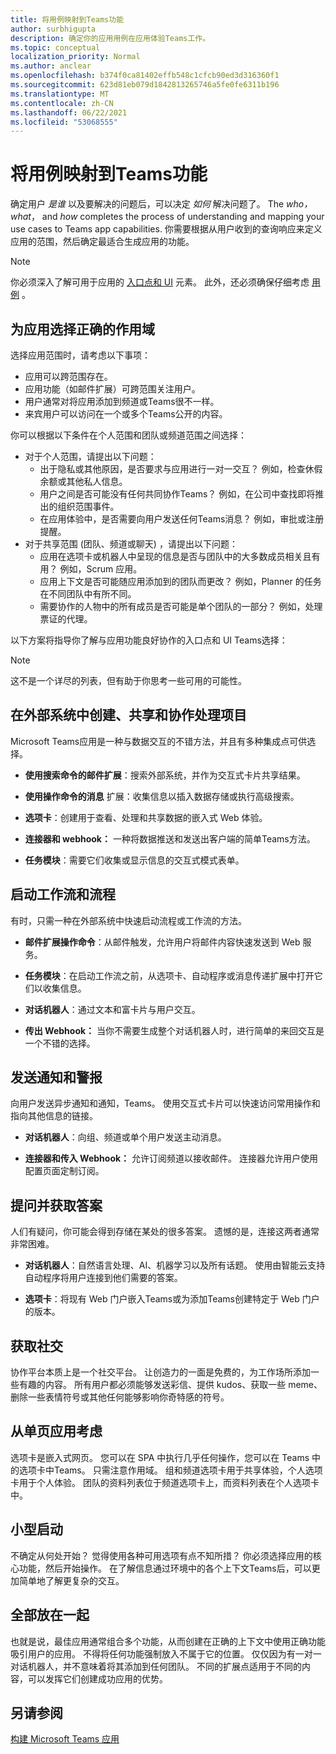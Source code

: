 ```yaml
---
title: 将用例映射到Teams功能
author: surbhigupta
description: 确定你的应用用例在应用体验Teams工作。
ms.topic: conceptual
localization_priority: Normal
ms.author: anclear
ms.openlocfilehash: b374f0ca81402effb548c1cfcb90ed3d316360f1
ms.sourcegitcommit: 623d81eb079d1842813265746a5fe0fe6311b196
ms.translationtype: MT
ms.contentlocale: zh-CN
ms.lasthandoff: 06/22/2021
ms.locfileid: "53068555"
---
```

# <a name="map-your-use-cases-to-teams-app-capabilities"></a>将用例映射到Teams功能

确定用户 *是谁* 以及要解决的问题后，可以决定 *如何* 解决问题了。 The *who，* *what*， and *how* completes the process of understanding and mapping your use cases to Teams app capabilities. 你需要根据从用户收到的查询响应来定义应用的范围，然后确定最适合生成应用的功能。

> [!NOTE]
> 你必须深入了解可用于应用的 [入口点和 UI](../../concepts/extensibility-points.md) 元素。 此外，还必须确保仔细考虑 [用例](../../concepts/design/understand-use-cases.md) 。

## <a name="choose-the-correct-scope-for-your-app"></a>为应用选择正确的作用域

选择应用范围时，请考虑以下事项：

* 应用可以跨范围存在。
* 应用功能（如邮件扩展）可跨范围关注用户。
* 用户通常对将应用添加到频道或Teams很不一样。
* 来宾用户可以访问在一个或多个Teams公开的内容。

你可以根据以下条件在个人范围和团队或频道范围之间选择：

* 对于个人范围，请提出以下问题：
  * 出于隐私或其他原因，是否要求与应用进行一对一交互？ 例如，检查休假余额或其他私人信息。
  * 用户之间是否可能没有任何共同协作Teams？ 例如，在公司中查找即将推出的组织范围事件。
  * 在应用体验中，是否需要向用户发送任何Teams消息？ 例如，审批或注册提醒。
* 对于共享范围 (团队、频道或聊天) ，请提出以下问题：
  * 应用在选项卡或机器人中呈现的信息是否与团队中的大多数成员相关且有用？ 例如，Scrum 应用。
  * 应用上下文是否可能随应用添加到的团队而更改？ 例如，Planner 的任务在不同团队中有所不同。 
  * 需要协作的人物中的所有成员是否可能是单个团队的一部分？ 例如，处理票证的代理。

以下方案将指导你了解与应用功能良好协作的入口点和 UI Teams选择：

> [!NOTE]
> 这不是一个详尽的列表，但有助于你思考一些可用的可能性。

## <a name="create-share-and-collaborate-on-items-in-an-external-system"></a>在外部系统中创建、共享和协作处理项目

Microsoft Teams应用是一种与数据交互的不错方法，并且有多种集成点可供选择。

* **使用搜索命令的邮件扩展**：搜索外部系统，并作为交互式卡片共享结果。

* **使用操作命令的消息** 扩展：收集信息以插入数据存储或执行高级搜索。

* **选项卡**：创建用于查看、处理和共享数据的嵌入式 Web 体验。

* **连接器和 webhook：** 一种将数据推送和发送出客户端的简单Teams方法。

* **任务模块**：需要它们收集或显示信息的交互式模式表单。

## <a name="initiate-workflows-and-processes"></a>启动工作流和流程

有时，只需一种在外部系统中快速启动流程或工作流的方法。

* **邮件扩展操作命令**：从邮件触发，允许用户将邮件内容快速发送到 Web 服务。

* **任务模块**：在启动工作流之前，从选项卡、自动程序或消息传递扩展中打开它们以收集信息。

* **对话机器人**：通过文本和富卡片与用户交互。

* **传出 Webhook：** 当你不需要生成整个对话机器人时，进行简单的来回交互是一个不错的选择。

## <a name="send-notifications-and-alerts"></a>发送通知和警报

向用户发送异步通知和通知，Teams。 使用交互式卡片可以快速访问常用操作和指向其他信息的链接。

* **对话机器人**：向组、频道或单个用户发送主动消息。

* **连接器和传入 Webhook：** 允许订阅频道以接收邮件。 连接器允许用户使用配置页面定制订阅。

## <a name="ask-questions-and-get-answers"></a>提问并获取答案

人们有疑问，你可能会得到存储在某处的很多答案。 遗憾的是，连接这两者通常非常困难。

* **对话机器人**：自然语言处理、AI、机器学习以及所有话题。 使用由智能云支持自动程序将用户连接到他们需要的答案。

* **选项卡**：将现有 Web 门户嵌入Teams或为添加Teams创建特定于 Web 门户的版本。

## <a name="get-social"></a>获取社交

协作平台本质上是一个社交平台。 让创造力的一面是免费的，为工作场所添加一些有趣的内容。 所有用户都必须能够发送彩信、提供 kudos、获取一些 meme、删除一些表情符号或其他任何能够影响你奇特感的符号。

## <a name="think-in-terms-of-a-single-page-app"></a>从单页应用考虑

选项卡是嵌入式网页。 您可以在 SPA 中执行几乎任何操作，您可以在 Teams 中的选项卡中Teams。 只需注意作用域。 组和频道选项卡用于共享体验，个人选项卡用于个人体验。 团队的资料列表位于频道选项卡上，而资料列表在个人选项卡中。

## <a name="start-small"></a>小型启动

不确定从何处开始？ 觉得使用各种可用选项有点不知所措？ 你必须选择应用的核心功能，然后开始操作。 在了解信息通过环境中的各个上下文Teams后，可以更加简单地了解更复杂的交互。

## <a name="put-it-all-together"></a>全部放在一起

也就是说，最佳应用通常组合多个功能，从而创建在正确的上下文中使用正确功能吸引用户的应用。 不得将任何功能强制放入不属于它的位置。 仅仅因为有一对一对话机器人，并不意味着将其添加到任何团队。 不同的扩展点适用于不同的内容，可以发挥它们创建成功应用的优势。

## <a name="see-also"></a>另请参阅

[构建 Microsoft Teams 应用](../../overview.md)
